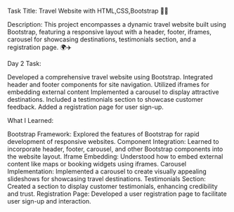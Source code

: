 Task Title: Travel Website with HTML,CSS,Bootstrap 🚀🌟

Description:
This project encompasses a dynamic travel website built using Bootstrap, featuring a responsive layout with a header, footer, iframes, carousel for showcasing destinations, testimonials section, and a registration page. 🌍✈️

Day 2 Task:

Developed a comprehensive travel website using Bootstrap.
Integrated header and footer components for site navigation.
Utilized iframes for embedding external content 
Implemented a carousel to display attractive destinations.
Included a testimonials section to showcase customer feedback.
Added a registration page for user sign-up.

What I Learned:

Bootstrap Framework: Explored the features of Bootstrap for rapid development of responsive websites.
Component Integration: Learned to incorporate header, footer, carousel, and other Bootstrap components into the website layout.
Iframe Embedding: Understood how to embed external content like maps or booking widgets using iframes.
Carousel Implementation: Implemented a carousel to create visually appealing slideshows for showcasing travel destinations.
Testimonials Section: Created a section to display customer testimonials, enhancing credibility and trust.
Registration Page: Developed a user registration page to facilitate user sign-up and interaction.
 
